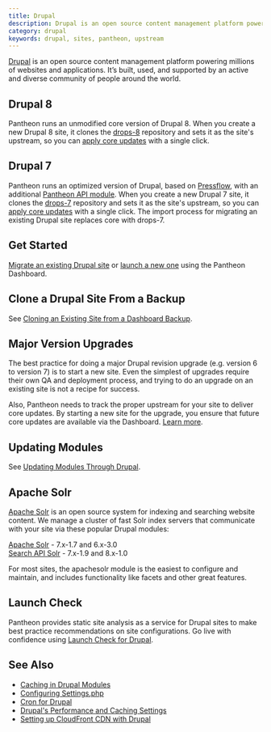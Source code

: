 ```yaml
---
title: Drupal
description: Drupal is an open source content management platform powering millions of websites and applications.
category: drupal
keywords: drupal, sites, pantheon, upstream
---
```

[Drupal](https://www.drupal.org) is an open source content management platform powering millions of websites and applications. It’s built, used, and supported by an active and diverse community of people around the world.

## Drupal 8
Pantheon runs an unmodified core version of Drupal 8. When you create a new Drupal 8 site, it clones the [drops-8](https://github.com/pantheon-systems/drops-8) repository and sets it as the site's upstream, so you can [apply core updates](/docs/articles/sites/code/applying-upstream-updates/) with a single click.

## Drupal 7
Pantheon runs an optimized version of Drupal, based on [Pressflow](https://github.com/pressflow/7), with an additional [Pantheon API module](/docs/articles/sites/code/what-is-the-pantheon_api-module/). When you create a new Drupal 7 site, it clones the [drops-7](https://github.com/pantheon-systems/drops-7) repository and sets it as the site's upstream, so you can [apply core updates](/docs/articles/sites/code/applying-upstream-updates/) with a single click. The import process for migrating an existing Drupal site replaces core with drops-7.

## Get Started
[Migrate an existing Drupal site](/docs/articles/sites/migrate) or [launch a new one](/docs/articles/getting-started/) using the Pantheon Dashboard.

## Clone a Drupal Site From a Backup
See [Cloning an Existing Site from a Dashboard Backup](/docs/articles/sites/backups/cloning-an-existing-site-from-a-dashboard-backup/).

## Major Version Upgrades
The best practice for doing a major Drupal revision upgrade (e.g. version 6 to version 7) is to start a new site. Even the simplest of upgrades require their own QA and deployment process, and trying to do an upgrade on an existing site is not a recipe for success.

Also, Pantheon needs to track the proper upstream for your site to deliver core updates. By starting a new site for the upgrade, you ensure that future core updates are available via the Dashboard. [Learn more](/docs/articles/drupal/major-version-drupal-upgrades/).

## Updating Modules
See [Updating Modules Through Drupal](/docs/articles/drupal/updating-modules-through-drupal/).

## Apache Solr
[Apache Solr](/docs/articles/sites/apache-solr/) is an open source system for indexing and searching website content. We manage a cluster of fast Solr index servers that communicate with your site via these popular Drupal modules:

​[Apache Solr](https://drupal.org/project/apachesolr) - 7.x-1.7 and 6.x-3.0  
[Search API Solr](https://drupal.org/project/search_api_solr) - 7.x-1.9 and 8.x-1.0

For most sites, the apachesolr module is the easiest to configure and maintain, and includes functionality like facets and other great features.

## Launch Check

Pantheon provides static site analysis as a service for Drupal sites to make best practice recommendations on site configurations. Go live with confidence using [Launch Check for Drupal](/docs/articles/drupal/launch-check-drupal-performance-and-configuration-analysis/).

## See Also
- [Caching in Drupal Modules](/docs/articles/drupal/caching-in-drupal-modules/)
- [Configuring Settings.php](/docs/articles/drupal/configuring-settings-php/)
- [Cron for Drupal](/docs/articles/drupal/cron/)  
- [Drupal's Performance and Caching Settings](/docs/articles/drupal/drupal-performance-and-caching-settings/)
- [Setting up CloudFront CDN with Drupal](/docs/articles/drupal/cdn-setting-up-cloudfront/)
